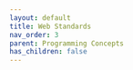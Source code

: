 ```yaml
---
layout: default
title: Web Standards
nav_order: 3
parent: Programming Concepts
has_children: false
---
```

